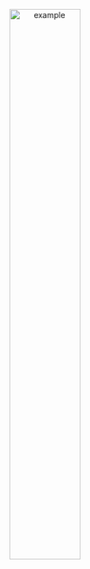 <p align="center">
  <img src = "https://user-images.githubusercontent.com/94063261/187032914-bbb2d062-f45f-401a-a51e-0e6c319d2704.gif" alt = "example" width="50%" height="50%">
</p>

